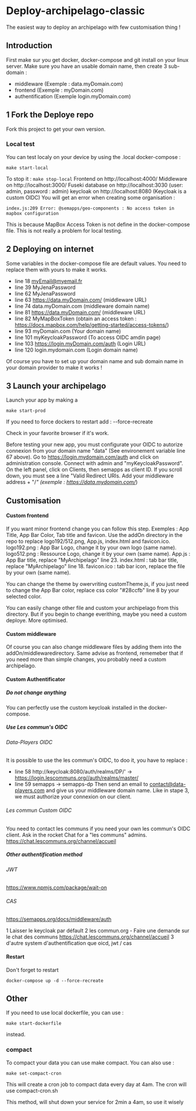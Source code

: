 # Deploy-archipelago-classic

The easiest way to deploy an archipelago with few customisation thing ! 

## Introduction

First make sur you get docker, docker-compose and git install on your linux server.
Make sure you have an usable domain name, then create 3 sub-domain :
- middleware (Exemple : data.myDomain.com)
- frontend (Exemple : myDomain.com)
- authentification (Exemple login.myDomain.com)

## 1 Fork the Deploye repo

Fork this project to get your own version.

### Local test

You can test localy on your device by using the .local docker-compose : 
```
make start-local
```
To stop it : ``` make stop-local ```
Frontend on http://localhost:4000/
Middleware on http://localhost:3000/
Fuseki database on http://localhost:3030 (user: admin, password : admin)
keycloak on http://localhost:8080 (Keycloak is a custom OIDC)
You will get an error when creating some organisation :
```
index.js:209 Error: @semapps/geo-components : No access token in mapbox configuration
```
This is because MapBox Access Token is not define in the docker-compose file. This is not really a problem for local testing.

## 2 Deploying on internet

Some variables in the docker-compose file are default values. You need to replace them with yours to make it works.
- line 18 myEmail@myemail.fr
- line 39 MyJenaPassword
- line 62 MyJenaPassword
- line 63 https://data.myDomain.com/ (middleware URL)
- line 74 data.myDomain.com (middleware domain name)
- line 81 https://data.myDomain.com/ (middleware URL)
- line 82 MyMapBoxToken (obtain an access token : https://docs.mapbox.com/help/getting-started/access-tokens/)
- line 93 myDomain.com (Your domain name)
- line 101 myKeycloakPassword (To access OIDC amdin page)
- line 103 https://login.myDomain.com/auth (Login URL)
- line 120 login.mydomain.com (Login domain name)

Of course you have to set up your domain name and sub domain name in your domain provider to make it works !

## 3 Launch your archipelago

Launch your app by making a 

```
make start-prod
```

If you need to force dockers to restart add : --force-recreate

Check in your favorite browser if it's work.

Before testing your new app, you must configurate your OIDC to autorize connexion from your domain name "data" (See environement variable line 67 above).
Go to https://login.mydomain.com/auth and click on administration console. Connect with admin and "myKeycloakPassword".
On the left panel, click on Clients, then semapps as client ID.
If you scroll down, you must see a line "Valid Redirect URIs. Add your middleware address + "/*" (exemple : https://data.mydomain.com/*)

## Customisation

#### Custom frontend

If you want minor frontend change you can follow this step. Exemples : App Title, App Bar Color, Tab title and favicon.
Use the addOn directory in the repo to replace logo192/512.png, App.js, index.html and favicon.ico.
logo192.png : App Bar Logo, change it by your own logo (same name).
logo512.png : Ressource Logo, change it by your own (same name).
App.js : App Bar title, replace "MyArchipelago" line 23.
index.html : tab bar title, replace "MyArchipelago" line 18.
favicon.ico : tab bar icon, replace the file by your own (same name).

You can change the theme by owervriting customTheme.js, if you just need to change the App Bar color, replace css color "#28ccfb" line 8 by your selected color.

You can easily change other file and custom your archipelago from this directory. But if you begin to change everithing, maybe you need a custom deploye. More optimised.

#### Custom middleware

Of course you can also change middleware files by adding them into the addOn/middlewaredirectory. Same advise as frontend, rememeber that if you need more than simple changes, you probably need a custom archipelago.

#### Custom Authentificator

##### Do not change anything

You can perfectly use the custom keycloak installed in the docker-compose.

##### Use Les commun's OIDC

###### Data-Players OIDC

It is possible to use the les commun's OIDC, to doo it, you have to replace :
- line 58 http://keycloak:8080/auth/realms/DP/' -> https://login.lescommuns.org//auth/realms/master/
- line 59 semapps -> semapps-dp
Then send an email to contact@data-players.com and give us your middleware domain name. Like in stape 3, we must authorize your connexion on our client.

###### Les commun Custom OIDC

You need to contact les communs if you need your own les commun's OIDC client.
Ask in the rocket Chat for a "les communs" admins.
https://chat.lescommuns.org/channel/accueil

##### Other authentification method

###### JWT
https://www.npmjs.com/package/wait-on
###### CAS
https://semapps.org/docs/middleware/auth

1 Laisser le keycloak par défault
2 les commun.org - Faire une demande sur le chat des communs https://chat.lescommuns.org/channel/accueil
3 d'autre system d'authentification que oicd, jwt / cas

#### Restart
Don't forget to restart
```
docker-compose up -d --force-recreate
```

## Other

If you need to use local dockerfile, you can use :
```
make start-dockerfile 
```
instead.

### compact

To compact your data you can use make compact.
You can also use :
```
make set-compact-cron
```
This will create a cron job to compact data every day at 4am. The cron will use compact-cron.sh

This method, will shut down your service for 2min a 4am, so use it wisely